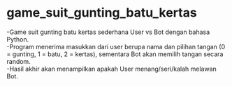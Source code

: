 # game_suit_gunting_batu_kertas
-Game suit gunting batu kertas sederhana User vs Bot dengan bahasa Python. <br />
-Program menerima masukkan dari user berupa nama dan pilihan tangan (0 = gunting, 1 = batu, 2 = kertas), sementara Bot akan memilih tangan secara random. <br />
-Hasil akhir akan menampilkan apakah User menang/seri/kalah melawan Bot.
